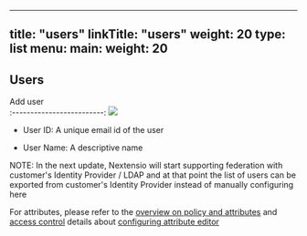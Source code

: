 
---
title: "users"
linkTitle: "users"
weight: 20
type: list
menu:
  main:
    weight: 20
---

## Users

Add user             
:-------------------------:
![](/configurations/users/user_add.jpg) 

* User ID: A unique email id of the user

* User Name: A descriptive name

NOTE: In the next update, Nextensio will start supporting federation with
customer's Identity Provider / LDAP and at that point the list of users can be
exported from customer's Identity Provider instead of manually configuring here

For attributes, please refer to the [overview on policy and attributes](/architecture/policyattr) 
and [access control](/architecture/accesscontrol) details about [configuring attribute editor](../attributeeditor/) 